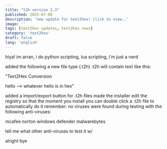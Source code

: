 ```yaml
---
title: "t2h version 2.3"
published: 2025-07-08
description: 'new update for text2hex! click to view..'
image: ''
tags: [text2hex updates, text2hex news]
category: 'text2hex'
draft: false 
lang: 'english'
---
```

hiya! im arran, i do python scripting, lua scripting, i'm just a nerd

added the following
a new file type (.t2h)
.t2h will contain text like this:

"Text2Hex Conversion

 hello --> whatever hello is in hex"

added a import/export button for .t2h files
made the installer edit the registry so that the moment you install you can double click a .t2h file to automatically do it
remember: no viruses were found during testing with the following anti-viruses:

mcafee
norton
windows defender
malwarebytes

tell me what other anti-viruses to test it w/


alright bye